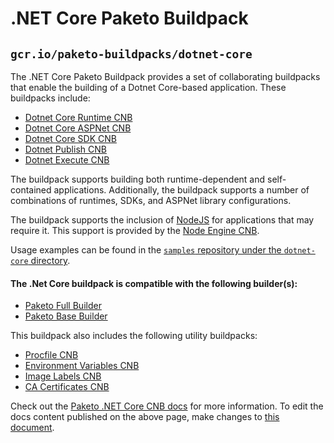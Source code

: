 # .NET Core Paketo Buildpack
## `gcr.io/paketo-buildpacks/dotnet-core`

The .NET Core Paketo Buildpack provides a set of collaborating buildpacks that
enable the building of a Dotnet Core-based application. These buildpacks include:
- [Dotnet Core Runtime CNB](https://github.com/paketo-buildpacks/dotnet-core-runtime)
- [Dotnet Core ASPNet CNB](https://github.com/paketo-buildpacks/dotnet-core-aspnet)
- [Dotnet Core SDK CNB](https://github.com/paketo-buildpacks/dotnet-core-sdk)
- [Dotnet Publish CNB](https://github.com/paketo-buildpacks/dotnet-publish)
- [Dotnet Execute CNB](https://github.com/paketo-buildpacks/dotnet-execute)

The buildpack supports building both runtime-dependent and self-contained
applications. Additionally, the buildpack supports a number of combinations of
runtimes, SDKs, and ASPNet library configurations.

The buildpack supports the inclusion of
[NodeJS](https://nodejs.org) for applications that may require it. This support
is provided by the [Node Engine
CNB](https://github.com/paketo-buildpacks/node-engine).

Usage examples can be found in the
[`samples` repository under the `dotnet-core` directory](https://github.com/paketo-buildpacks/samples/tree/main/dotnet-core).

#### The .Net Core buildpack is compatible with the following builder(s):
- [Paketo Full Builder](https://github.com/paketo-buildpacks/full-builder)
- [Paketo Base Builder](https://github.com/paketo-buildpacks/base-builder)

This buildpack also includes the following utility buildpacks:
- [Procfile CNB](https://github.com/paketo-buildpacks/procfile)
- [Environment Variables CNB](https://github.com/paketo-buildpacks/environment-variables)
- [Image Labels CNB](https://github.com/paketo-buildpacks/image-labels)
- [CA Certificates CNB](https://github.com/paketo-buildpacks/ca-certificates)

Check out the [Paketo .NET Core CNB
docs](https://paketo.io/docs/buildpacks/language-family-buildpacks/dotnet-core/)
for more information. To edit the docs content published on the above page,
make changes to [this document](docs/content/dotnet-core.md).
